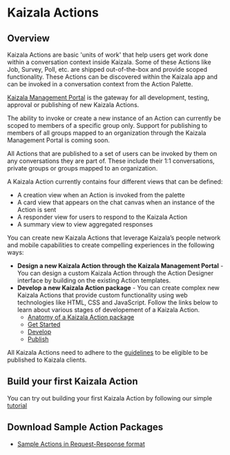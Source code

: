 # Kaizala Actions

## Overview
Kaizala Actions are basic 'units of work' that help users get work done within a conversation context inside Kaizala. Some of these Actions like Job, Survey, Poll, etc. are 
shipped out-of-the-box and provide scoped functionality. These Actions can be discovered within the Kaizala app and can be invoked in a conversation context from the Action 
Palette. 

[Kaizala Management Portal](https://manage.kaiza.la) is the gateway for all development, testing, approval or publishing of new Kaizala Actions.

The ability to invoke or create a new instance of an Action can currently be scoped to members of a specific group only. Support for publishing to members of all groups mapped to an organization through the Kaizala Management Portal is coming soon.

All Actions that are published to a set of users can be invoked by them on any conversations they are part of. These include their 1:1 conversations, private groups or groups mapped to an organization.

A Kaizala Action currently contains four different views that can be defined:

* A creation view when an Action is invoked from the palette
* A card view that appears on the chat canvas when an instance of the Action is sent
* A responder view for users to respond to the Kaizala Action
* A summary view to view aggregated responses

You can create new Kaizala Actions that leverage Kaizala’s people network and mobile capabilities to create compelling experiences in the following ways:

* **Design a new Kaizala Action through the Kaizala Management Portal** - You can design a custom Kaizala Action through the Action Designer interface by building on the existing Action templates.
* **Develop a new Kaizala Action package** - You can create complex new Kaizala Actions that provide custom functionality using web technologies like HTML, CSS and JavaScript. Follow the links below to learn about various stages of developement of a Kaizala Action.
    *   [Anatomy of a Kaizala Action package](anatomy.md)
    *   [Get Started](get_started.md)
    *   [Develop](develop.md)
    *   [Publish](publish.md)

All Kaizala Actions need to adhere to the [guidelines](validation.md) to be eligible to be published to Kaizala clients.

## Build your first Kaizala Action

You can try out building your first Kaizala Action by following our simple [tutorial](tutorial.md)

## Download Sample Action Packages

*  [Sample Actions in Request-Response format](https://manage.kaiza.la/MiniApps/DownloadSDK)
